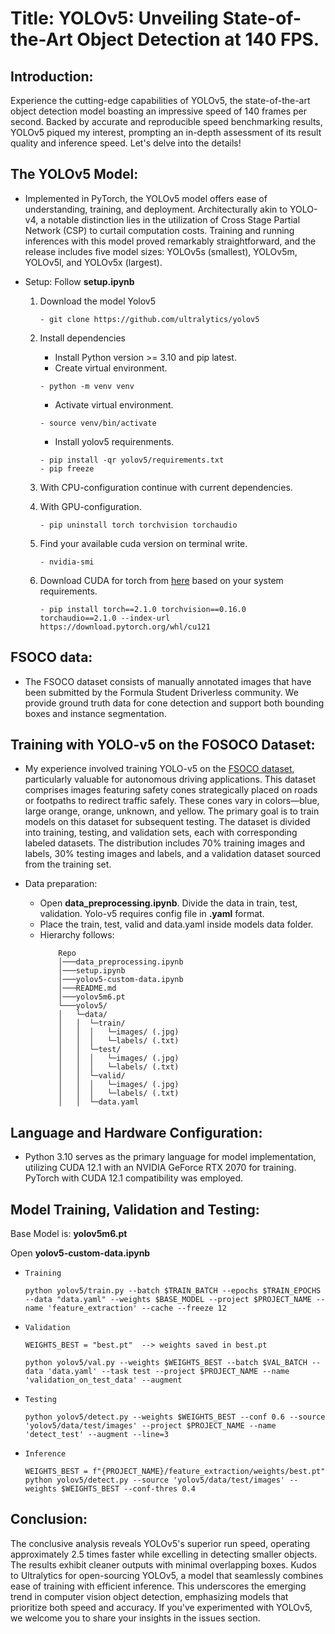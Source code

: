 # Title: YOLOv5: Unveiling State-of-the-Art Object Detection at 140 FPS.

## Introduction:
Experience the cutting-edge capabilities of YOLOv5, the state-of-the-art object detection model boasting an impressive speed of 140 frames per second. Backed by accurate and reproducible speed benchmarking results, YOLOv5 piqued my interest, prompting an in-depth assessment of its result quality and inference speed. Let's delve into the details!


## The YOLOv5 Model:
   - Implemented in PyTorch, the YOLOv5 model offers ease of understanding, training, and deployment. Architecturally akin to YOLO-v4, a notable distinction lies in the utilization of Cross Stage Partial Network (CSP) to curtail computation costs. Training and running inferences with this model proved remarkably straightforward, and the release includes five model sizes: YOLOv5s (smallest), YOLOv5m, YOLOv5l, and YOLOv5x (largest).
   
   - Setup: Follow **setup.ipynb**
        1. Download the model Yolov5 
            ```
            - git clone https://github.com/ultralytics/yolov5
            ```
        
        2. Install dependencies
            - Install Python version >= 3.10 and pip latest.
            - Create virtual environment.
            ```
            - python -m venv venv
            ```
            - Activate virtual environment.
            ```
            - source venv/bin/activate
            ```
            - Install yolov5 requirenments.
            ```
            - pip install -qr yolov5/requirements.txt
            - pip freeze
            ```
        
        3. With CPU-configuration continue with current dependencies.
        
        4. With GPU-configuration.
            ```
            - pip uninstall torch torchvision torchaudio
            ```
        5. Find your available cuda version on terminal write.
            ```
            - nvidia-smi
            ```
        6. Download CUDA for torch from [here](https://pytorch.org/get-started/previous-versions/) based on your system requirements.
            ```
            - pip install torch==2.1.0 torchvision==0.16.0 torchaudio==2.1.0 --index-url https://download.pytorch.org/whl/cu121
            ```

## FSOCO data:
   - The FSOCO dataset consists of manually annotated images that have been submitted by the Formula Student Driverless community. We provide ground truth data for cone detection and support both bounding boxes and instance segmentation.


## Training with YOLO-v5 on the FOSOCO Dataset:
   - My experience involved training YOLO-v5 on the [FSOCO dataset](https://www.fsoco-dataset.com/download), particularly valuable for autonomous driving applications. This dataset comprises images featuring safety cones strategically placed on roads or footpaths to redirect traffic safely. These cones vary in colors—blue, large orange, orange, unknown, and yellow. The primary goal is to train models on this dataset for subsequent testing. The dataset is divided into training, testing, and validation sets, each with corresponding labeled datasets. The distribution includes 70% training images and labels, 30% testing images and labels, and a validation dataset sourced from the training set.
   
   - Data preparation:
        - Open **data_preprocessing.ipynb**. Divide the data in train, test, validation. Yolo-v5 requires config file in **.yaml** format. 
        - Place the train, test, valid and data.yaml inside models data folder.
        - Hierarchy follows:
            ```
                Repo
                │───data_preprocessing.ipynb 
                │───setup.ipynb 
                │───yolov5-custom-data.ipynb
                │───README.md
                │───yolov5m6.pt
                └───yolov5/
                │   └─data/
                │   │  └─train/
                │   │  │   └─images/ (.jpg)
                │   │  │   └─labels/ (.txt)
                │   │  └─test/
                │   │  │   └─images/ (.jpg)
                │   │  │   └─labels/ (.txt)
                │   │  └─valid/
                │   │  │   └─images/ (.jpg)
                │   │  │   └─labels/ (.txt)
                │   │  └─data.yaml
            ```
   

## Language and Hardware Configuration:
   - Python 3.10 serves as the primary language for model implementation, utilizing CUDA 12.1 with an NVIDIA GeForce RTX 2070 for training. PyTorch with CUDA 12.1 compatibility was employed.
    
## Model Training, Validation and Testing:
Base Model is: **yolov5m6.pt**

Open **yolov5-custom-data.ipynb**
- `Training`
    ```
    python yolov5/train.py --batch $TRAIN_BATCH --epochs $TRAIN_EPOCHS --data "data.yaml" --weights $BASE_MODEL --project $PROJECT_NAME --name 'feature_extraction' --cache --freeze 12
    ```
    
- `Validation`
    ```
    WEIGHTS_BEST = "best.pt"  --> weights saved in best.pt
    ```
    ```
	python yolov5/val.py --weights $WEIGHTS_BEST --batch $VAL_BATCH --data 'data.yaml' --task test --project $PROJECT_NAME --name 'validation_on_test_data' --augment
    ```
    
- `Testing`
    ```
    python yolov5/detect.py --weights $WEIGHTS_BEST --conf 0.6 --source 'yolov5/data/test/images' --project $PROJECT_NAME --name 'detect_test' --augment --line=3
    ```
    
- `Inference`
    ```
    WEIGHTS_BEST = f"{PROJECT_NAME}/feature_extraction/weights/best.pt"
    python yolov5/detect.py --source 'yolov5/data/test/images' --weights $WEIGHTS_BEST --conf-thres 0.4
    ```
    
## Conclusion:
The conclusive analysis reveals YOLOv5's superior run speed, operating approximately 2.5 times faster while excelling in detecting smaller objects. The results exhibit cleaner outputs with minimal overlapping boxes. Kudos to Ultralytics for open-sourcing YOLOv5, a model that seamlessly combines ease of training with efficient inference. This underscores the emerging trend in computer vision object detection, emphasizing models that prioritize both speed and accuracy. If you've experimented with YOLOv5, we welcome you to share your insights in the issues section.



